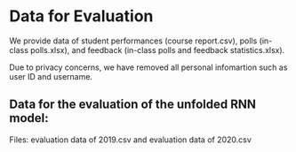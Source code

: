 # Data for Evaluation

We provide data of student performances (course report.csv), polls (in-class polls.xlsx), and feedback (in-class polls and feedback statistics.xlsx).

Due to privacy concerns, we have removed all personal infomartion such as user ID and username.

## Data for the evaluation of the unfolded RNN model:

Files: evaluation data of 2019.csv and evaluation data of 2020.csv
